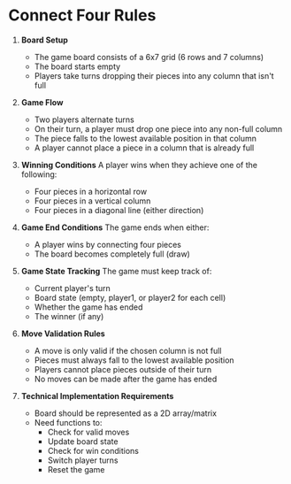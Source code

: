 # Connect Four Rules

1. **Board Setup**
   - The game board consists of a 6x7 grid (6 rows and 7 columns)
   - The board starts empty
   - Players take turns dropping their pieces into any column that isn't full

2. **Game Flow**
   - Two players alternate turns
   - On their turn, a player must drop one piece into any non-full column
   - The piece falls to the lowest available position in that column
   - A player cannot place a piece in a column that is already full

3. **Winning Conditions**
   A player wins when they achieve one of the following:
   - Four pieces in a horizontal row
   - Four pieces in a vertical column
   - Four pieces in a diagonal line (either direction)

4. **Game End Conditions**
   The game ends when either:
   - A player wins by connecting four pieces
   - The board becomes completely full (draw)

5. **Game State Tracking**
   The game must keep track of:
   - Current player's turn
   - Board state (empty, player1, or player2 for each cell)
   - Whether the game has ended
   - The winner (if any)

6. **Move Validation Rules**
   - A move is only valid if the chosen column is not full
   - Pieces must always fall to the lowest available position
   - Players cannot place pieces outside of their turn
   - No moves can be made after the game has ended

7. **Technical Implementation Requirements**
   - Board should be represented as a 2D array/matrix
   - Need functions to:
     - Check for valid moves
     - Update board state
     - Check for win conditions
     - Switch player turns
     - Reset the game